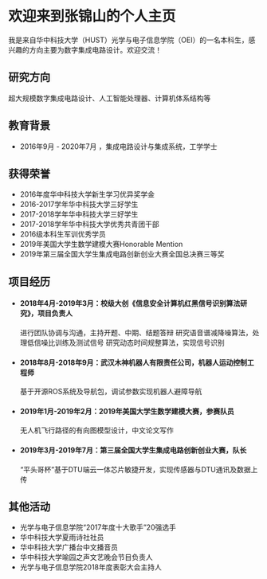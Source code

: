 # 欢迎来到张锦山的个人主页

我是来自华中科技大学（HUST）光学与电子信息学院（OEI）的一名本科生，感兴趣的方向主要为数字集成电路设计。欢迎交流！

## 研究方向

超大规模数字集成电路设计、人工智能处理器、计算机体系结构等

## 教育背景

- 2016年9月 - 2020年7月 ，集成电路设计与集成系统，工学学士

## 获得荣誉

- 2016年度华中科技大学新生学习优异奖学金
- 2016-2017学年华中科技大学三好学生
- 2017-2018学年华中科技大学三好学生
- 2017-2018学年华中科技大学优秀共青团干部
- 2016级本科生军训优秀学员
- 2019年美国大学生数学建模大赛Honorable Mention
- 2019年第三届全国大学生集成电路创新创业大赛全国总决赛三等奖

## 项目经历

- #### 2018年4月-2019年3月：校级大创《信息安全计算机红黑信号识别算法研究》，项目负责人
  进行团队协调与沟通，主持开题、中期、结题答辩
  研究语音谱减降噪算法，处理低信噪比训练及测试信号 
  研究动态时间规整算法，实现信号识别

- #### 2018年8月-2018年9月：武汉木神机器人有限责任公司，机器人运动控制工程师
  基于开源ROS系统及导航包，调试参数实现机器人避障导航

- #### 2019年1月-2019年2月：2019年美国大学生数学建模大赛，参赛队员
  无人机飞行路径的有向图模型设计，中文论文写作

- #### 2019年3月-2019年7月：第三届全国大学生集成电路创新创业大赛，队长
  “平头哥杯”基于DTU端云一体芯片敏捷开发，实现传感器与DTU通讯及数据上传

## 其他活动

- 光学与电子信息学院“2017年度十大歌手”20强选手
- 华中科技大学夏雨诗社社员
- 华中科技大学广播台中文播音员
- 华中科技大学喻园之声文艺晚会节目负责人
- 光学与电子信息学院2018年度表彰大会主持人
